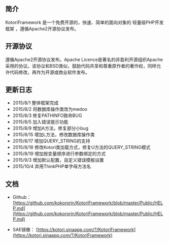 ## 简介

KotoriFramework 是一个免费开源的，快速、简单的面向对象的 轻量级PHP开发框架 ，遵循Apache2开源协议发布。

## 开源协议

遵循Apache2开源协议发布。Apache Licence是著名的非盈利开源组织Apache采用的协议。该协议和BSD类似，鼓励代码共享和尊重原作者的著作权，同样允许代码修改，再作为开源或商业软件发布。

## 更新日志

* 2015/8/1   整体框架完成
* 2015/8/2   将数据库操作类改为medoo
* 2015/8/3   修复PATHINFO致命BUG
* 2015/8/5   加入错误提示功能
* 2015/8/9   增加A方法，修复部分小bug
* 2015/8/15  增加L方法，修改数据库操作类
* 2015/8/17  增加QUERY_STRING的支持
* 2015/8/18  修改Kotori类加载方式，修复U方法的QUERY_STRING模式
* 2015/8/19  增加按变量顺序进行参数绑定的方式
* 2015/9/3   增加默认配置，自定义错误模板设置
* 2015/10/4  弃用ThinkPHP单字母方法名

## 文档

* Github： [https://github.com/kokororin/KotoriFramework/blob/master/Public/HELP.md](https://github.com/kokororin/KotoriFramework/blob/master/Public/HELP.md)

* SAE镜像： [https://kotori.sinaapp.com/?/KotoriFramework](https://kotori.sinaapp.com/?/KotoriFramework)
